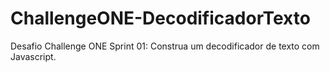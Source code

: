 # ChallengeONE-DecodificadorTexto
Desafio Challenge ONE Sprint 01: Construa um decodificador de texto com Javascript.
